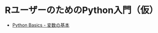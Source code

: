 RユーザーのためのPython入門（仮）
================

  - [Python Basics -
    変数の基本](https://k-metrics.github.io/python/basics.html)
